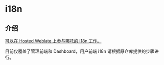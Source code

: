 # i18n

## 介绍

[可以在 Hosted Weblate 上参与哪吒的 i18n 工作。](https://hosted.weblate.org/engage/nezha/)

目前仅覆盖了管理前端和 Dashboard，用户前端 i18n 请根据原仓库提供的步骤进行。
